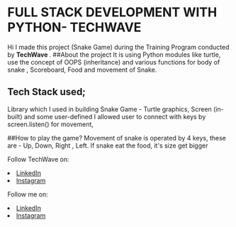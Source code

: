 # FULL STACK DEVELOPMENT WITH PYTHON- TECHWAVE 
Hi I made this project (Snake Game) during the Training Program conducted by <b> TechWave
</b>.
##About the project
It is using Python modules like turtle, use the concept of OOPS (inheritance) and various functions for body of snake , Scoreboard, Food and movement of Snake.
<br>
## Tech Stack used;
Library which I used in building Snake Game - Turtle graphics, Screen (in-built) and some user-defined
I allowed user to connect with keys by screen.listen() for movement, 

##How to play the game?
Movement of snake is operated by 4 keys, these are - Up, Down, Right , Left. If snake eat the food, it's size get bigger
<br>



Follow TechWave on: 
<li><a href="https://www.linkedin.com/company/techwave-courses/">LinkedIn</a>
<li><a href="https://instagram.com/techwave.courses?igshid=YmMyMTA2M2Y=">Instagram</a>

Follow me on: 
<li><a
href=
"https://www.linkedin.com/in/rinki-raghuwanshi-094a971a0/">LinkedIn</a>
<li><a href=
"https://www.instagram.com/_rinki_raghu_/"> Instagram</a>       
